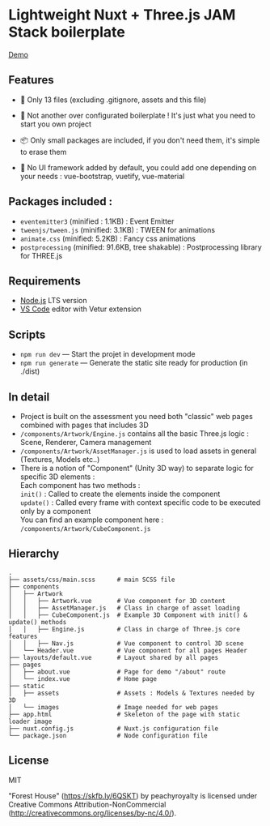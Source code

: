 
# Lightweight Nuxt + Three.js JAM Stack boilerplate

<a href="http://nuxt-threejs-starter-pack.anat.fr/">Demo</a>

## Features
- :balloon: Only 13 files (excluding .gitignore, assets and this file)  
  
- :place_of_worship: Not another over configurated boilerplate ! It's just what you need to start you own project  
- :package: Only small packages are included, if you don't need them, it's simple to erase them  
- :art: No UI framework added by default, you could add one depending on your needs : vue-bootstrap, vuetify, vue-material  

## Packages included :  
- `eventemitter3` (minified : 1.1KB) : Event Emitter
- `tweenjs/tween.js` (minified: 3.1KB) : TWEEN for animations
- `animate.css` (minified: 5.2KB) : Fancy css animations
- `postprocessing` (minified: 91.6KB, tree shakable) : Postprocessing library for THREE.js

## Requirements

- [Node.js](https://nodejs.org/) LTS version
- [VS Code](https://code.visualstudio.com/) editor with Vetur extension

## Scripts

- `npm run dev` — Start the projet in development mode
- `npm run generate` — Generate the static site ready for production (in ./dist)

## In detail

- Project is built on the assessment you need both "classic" web pages combined with pages that includes 3D
- `/components/Artwork/Engine.js` contains all the basic Three.js logic : Scene, Renderer, Camera management
- `/components/Artwork/AssetManager.js` is used to load assets in general (Textures, Models etc..)
- There is a notion of "Component" (Unity 3D way) to separate logic for specific 3D elements :  
Each component has two methods :  
`init()` : Called to create the elements inside the component   
`update()` : Called every frame with context specific code to be executed only by a component   
You can find an example component here : `/components/Artwork/CubeComponent.js`   

## Hierarchy
    .
    ├── assets/css/main.scss      # main SCSS file
    ├── components
    │   ├── Artwork  
    │   │   ├── Artwork.vue       # Vue component for 3D content
    │   │   ├── AssetManager.js   # Class in charge of asset loading
    │   │   ├── CubeComponent.js  # Example 3D Component with init() & update() methods
    │   │   ├── Engine.js         # Class in charge of Three.js core features
    │   │   ├── Nav.js            # Vue component to control 3D scene
    │   └── Header.vue            # Vue component for all pages Header
    ├── layouts/default.vue       # Layout shared by all pages
    ├── pages
    │   ├── about.vue             # Page for demo "/about" route
    │   └── index.vue             # Home page
    ├── static
    │   ├── assets                # Assets : Models & Textures needed by 3D
    │   └── images                # Image needed for web pages
    ├── app.html                  # Skeleton of the page with static loader image
    ├── nuxt.config.js            # Nuxt.js configuration file
    └── package.json              # Node configuration file


## License

MIT   
  
"Forest House" (https://skfb.ly/6QSKT) by peachyroyalty is licensed under Creative Commons Attribution-NonCommercial (http://creativecommons.org/licenses/by-nc/4.0/).

